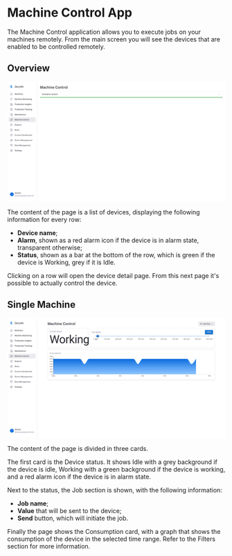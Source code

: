 # Machine Control App

The Machine Control application allows you to execute jobs on your machines remotely. From the main screen you will see the devices that are enabled to be controlled remotely.

## Overview

![machine_control_image]

The content of the page is a list of devices, displaying the following information for every row:
- **Device name**;
- **Alarm**, shown as a red alarm icon if the device is in alarm state, transparent otherwise;
- **Status**, shown as a bar at the bottom of the row, which is green if the device is Working, grey if it is Idle.

Clicking on a row will open the device detail page. From this next page it's possible to actually control the device.

## Single Machine

![machine_control_device_image]   

The content of the page is divided in three cards.

The first card is the Device status. It shows Idle with a grey background if the device is idle, Working with a green background if the device is working, and a red alarm icon if the device is in alarm state.

Next to the status, the Job section is shown, with the following information:
- **Job name**;
- **Value** that will be sent to the device;
- **Send** button, which will initiate the job.

Finally the page shows the Consumption card, with a graph that shows the consumption of the device in the selected time range.
Refer to the Filters section for more information.


[//]: #                         (Images)
[machine_control_image]:        ../../img/MachineControl/MachineControl.png                             "Machine Control overview"
[machine_control_device_image]: ../../img/MachineControl/SingleMachine/SingleMachine.png "Machine Control device detail"